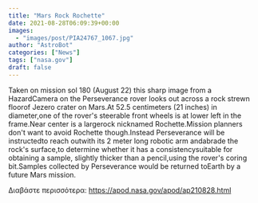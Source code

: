 ```yaml
---
title: "Mars Rock Rochette"
date: 2021-08-28T06:09:39+00:00
images:
  - "images/post/PIA24767_1067.jpg"
author: "AstroBot"
categories: ["News"]
tags: ["nasa.gov"]
draft: false
---
```


Taken on mission sol 180 (August 22) this sharp image from a HazardCamera on the Perseverance rover looks out across a rock strewn floorof Jezero crater on Mars.At 52.5 centimeters (21 inches) in diameter,one of the rover's steerable front wheels is at lower left in the frame.Near center is a largerock nicknamed Rochette.Mission planners don't want to avoid Rochette though.Instead Perseverance will be instructedto reach outwith its 2 meter long robotic arm andabrade the rock's surface,to determine whether it has a consistencysuitable for obtaining a sample, slightly thicker than a pencil,using the rover's coring bit.Samples collected by Perseverance would be returned toEarth by a future Mars mission.

Διαβάστε περισσότερα: https://apod.nasa.gov/apod/ap210828.html

